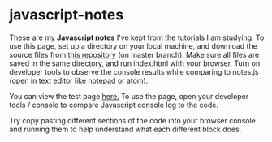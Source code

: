 # javascript-notes

These are my <strong>Javascript notes</strong> I've kept from the tutorials I am studying. To use this page, set up a directory on your local machine, and download the source files from <a href=https://github.com/elborracho420/javascript-notes title="Github Source Files"> this repository</a> (on master branch). Make sure all files are saved in the same directory, and run index.html with your browser. Turn on developer tools to observe the console results while comparing to notes.js (open in text editor like notepad or atom).


You can view the test page <a href=https://elborracho420.github.io/javascript-notes title="Test Page"> here.</a> To use the page, open your developer tools / console to compare Javascript console log to the code.

Try copy pasting different sections of the code into your browser console and running them to help understand what each different block does.
